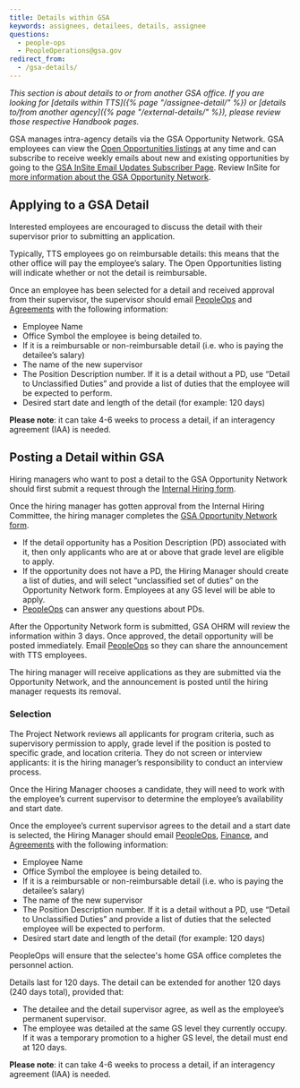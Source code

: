 ```yaml
---
title: Details within GSA
keywords: assignees, detailees, details, assignee
questions:
  - people-ops
  - PeopleOperations@gsa.gov
redirect_from:
  - /gsa-details/
---
```


_This section is about details to or from another GSA office. If you are looking
for [details within TTS]({% page "/assignee-detail/" %}) or [details to/from
another agency]({% page "/external-details/" %}), please review those respective
Handbook pages._

GSA manages intra-agency details via the GSA Opportunity Network. GSA employees
can view the
[Open Opportunities listings](https://docs.google.com/spreadsheets/d/1tvUDjm9bV42kHF7M7C7ZqA1PnI5qICnI4WBqZOMvDbU/edit)
at any time and can subscribe to receive weekly emails about new and existing
opportunities by going to the
[GSA InSite Email Updates Subscriber Page](https://public.govdelivery.com/accounts/USGSAIN/subscriber/topics).
Review InSite for
[more information about the GSA Opportunity Network](https://insite.gsa.gov/employee-resources/training-and-development/opportunity-network).

## Applying to a GSA Detail

Interested employees are encouraged to discuss the detail with their supervisor
prior to submitting an application.

Typically, TTS employees go on reimbursable details: this means that the other
office will pay the employee’s salary. The Open Opportunities listing will
indicate whether or not the detail is reimbursable.

Once an employee has been selected for a detail and received approval from their
supervisor, the supervisor should email
[PeopleOps](mailto:TTS-PeopleOps@gsa.gov) and
[Agreements](mailto:tts.agreements@gsa.gov) with the following information:

- Employee Name
- Office Symbol the employee is being detailed to.
- If it is a reimbursable or non-reimbursable detail (i.e. who is paying the
  detailee’s salary)
- The name of the new supervisor
- The Position Description number. If it is a detail without a PD, use “Detail
  to Unclassified Duties” and provide a list of duties that the employee will be
  expected to perform.
- Desired start date and length of the detail (for example: 120 days)

**Please note**: it can take 4-6 weeks to process a detail, if an interagency agreement (IAA) is needed.

## Posting a Detail within GSA

Hiring managers who want to post a detail to the GSA Opportunity Network should first submit a request through the [Internal Hiring form](https://forms.gle/hD2XkzivybBQzNWE6).

Once the hiring manager has gotten approval from the Internal Hiring Committee, the hiring manager completes the
[GSA Opportunity Network form](https://insite.gsa.gov/topics/training-and-development/opportunity-network/post-an-opportunity).

- If the detail opportunity has a Position Description (PD) associated with it,
  then only applicants who are at or above that grade level are eligible to
  apply.
- If the opportunity does not have a PD, the Hiring Manager should create a list
  of duties, and will select “unclassified set of duties” on the Opportunity
  Network form. Employees at any GS level will be able to apply.
- [PeopleOps](mailto:TTS-PeopleOps@gsa.gov) can answer any questions about PDs.

After the Opportunity Network form is submitted, GSA OHRM will review the
information within 3 days. Once approved, the detail opportunity will be posted
immediately. Email [PeopleOps](mailto:TTS-PeopleOps@gsa.gov) so they can share the
announcement with TTS employees.

The hiring manager will receive applications as they are submitted via the
Opportunity Network, and the announcement is posted until the hiring manager
requests its removal.

### Selection

The Project Network reviews all applicants for program criteria, such as
supervisory permission to apply, grade level if the position is posted to
specific grade, and location criteria. They do not screen or interview
applicants: it is the hiring manager’s responsibility to conduct an interview
process.

Once the Hiring Manager chooses a candidate, they will need to work with the
employee’s current supervisor to determine the employee’s availability and start
date.

Once the employee’s current supervisor agrees to the detail and a start date is
selected, the Hiring Manager should email
[PeopleOps](mailto:TTS-PeopleOps@gsa.gov), 
[Finance](mailto:18F-Finance-CS@gsa.gov), and [Agreements](mailto:tts.agreements@gsa.gov) with the following information:

- Employee Name
- Office Symbol the employee is being detailed to.
- If it is a reimbursable or non-reimbursable detail (i.e. who is paying the
  detailee’s salary)
- The name of the new supervisor
- The Position Description number. If it is a detail without a PD, use “Detail
  to Unclassified Duties” and provide a list of duties that the selected
  employee will be expected to perform.
- Desired start date and length of the detail (for example: 120 days)

PeopleOps will ensure that the selectee's home GSA office completes the personnel action.

Details last for 120 days. The detail can be extended for another 120 days (240
days total), provided that:

- The detailee and the detail supervisor agree, as well as the employee’s permanent supervisor.
- The employee was detailed at the same GS level they currently occupy. If it was a temporary promotion to a higher GS level, the detail must end at 120 days.

**Please note**: it can take 4-6 weeks to process a detail, if an interagency agreement (IAA) is needed.
